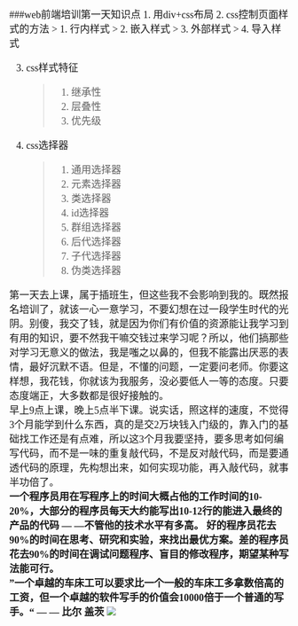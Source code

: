 <font face="微软雅黑" size=4>
###web前端培训第一天知识点 
1. 用div+css布局
2. css控制页面样式的方法
	> 1. 行内样式  
	> 2. 嵌入样式  
	> 3. 外部样式  
	> 4. 导入样式      
	        
3. css样式特征  	
	> 1. 继承性   
	> 2. 层叠性   
	> 3. 优先级    
4. css选择器  
	> 1. 通用选择器  
	> 2. 元素选择器   
	> 3. 类选择器  
	> 4. id选择器  
	> 5. 群组选择器
	> 6. 后代选择器
	> 7. 子代选择器
	> 8. 伪类选择器     
	 
第一天去上课，属于插班生，但这些我不会影响到我的。既然报名培训了，就该一心一意学习，不要幻想在过一段学生时代的光阴。别傻，我交了钱，就是因为你们有价值的资源能让我学习到有用的知识，要不然我干嘛交钱过来学习呢？所以，他们搞那些对学习无意义的做法，我是嗤之以鼻的，但我不能露出厌恶的表情，最好沉默不语。但是，不懂的问题，一定要问老师。你要这样想，我花钱，你就该为我服务，没必要低人一等的态度。只要态度端正，大多数都是很好接触的。   
早上9点上课，晚上5点半下课。说实话，照这样的速度，不觉得3个月能学到什么东西，真的是交2万块钱入门级的，靠入门的基础找工作还是有点难，所以这3个月我要坚持，要多思考如何编写代码，而不是一味的重复敲代码，不是反对敲代码，而是要通透代码的原理，先构想出来，如何实现功能，再入敲代码，就事半功倍了。  
**一个程序员用在写程序上的时间大概占他的工作时间的10-20%，大部分的程序员每天大约能写出10-12行的能进入最终的产品的代码 — —不管他的技术水平有多高。 好的程序员花去90%的时间在思考、研究和实验，来找出最优方案。差的程序员花去90%的时间在调试问题程序、盲目的修改程序，期望某种写法能可行。     
”一个卓越的车床工可以要求比一个一般的车床工多拿数倍高的工资，但一个卓越的软件写手的价值会10000倍于一个普通的写手。“ — — 比尔 盖茨**
![](http://i1.piimg.com/567571/1d7ebc4fba5c4cc7.png)
</font>